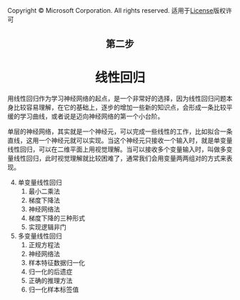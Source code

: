 Copyright © Microsoft Corporation. All rights reserved.
  适用于[License](https://github.com/Microsoft/ai-edu/blob/master/LICENSE.md)版权许可

## <center>第二步</center>

# <center>线性回归</center>

用线性回归作为学习神经网络的起点，是一个非常好的选择，因为线性回归问题本身比较容易理解，在它的基础上，逐步的增加一些新的知识点，会形成一条比较平缓的学习曲线，或者说是迈向神经网络的第一个小台阶。

单层的神经网络，其实就是一个神经元，可以完成一些线性的工作，比如拟合一条直线，这用一个神经元就可以实现。当这个神经元只接收一个输入时，就是单变量线性回归，可以在二维平面上用视觉理解。当可以接收多个变量输入时，叫做多变量线性回归，此时视觉理解就比较困难了，通常我们会用变量两两组对的方式来表现。

4. 单变量线性回归
   1. 最小二乘法
   2. 梯度下降法
   3. 神经网络法
   4. 梯度下降的三种形式
   5. 实现逻辑非门
5. 多变量线性回归
   1. 正规方程法
   2. 神经网络法
   3. 样本特征数据归一化
   4. 归一化的后遗症
   5. 正确的推理方法
   6. 归一化样本标签值